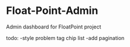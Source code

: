 # Float-Point-Admin
Admin dashboard for FloatPoint project 

todo:
-style problem tag chip list
-add pagination